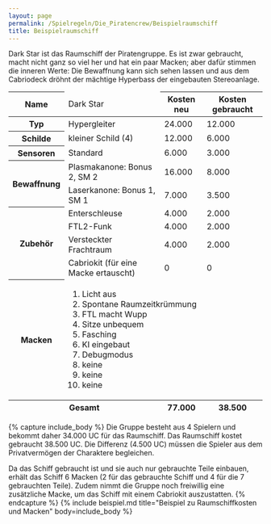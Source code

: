 ```yaml
---
layout: page
permalink: /Spielregeln/Die_Piratencrew/Beispielraumschiff
title: Beispielraumschiff
---
```


Dark Star ist das Raumschiff der Piratengruppe. Es ist zwar gebraucht, macht nicht ganz so viel her und hat ein paar Macken; aber dafür stimmen die inneren Werte: Die Bewaffnung kann sich sehen lassen und aus dem Cabriodeck dröhnt der mächtige Hyperbass der eingebauten Stereoanlage.

<table>
  <thead>
    <tr><th>Name</th><td>Dark Star</td><th>Kosten neu</th><th>Kosten gebraucht</th></tr>
  </thead>
  <tbody>
    <tr><th>Typ</th><td>Hypergleiter</td><td>24.000</td><td>12.000</td></tr>
    <tr><th>Schilde</th><td>kleiner Schild (4)</td><td>12.000</td><td>6.000</td></tr>
    <tr><th>Sensoren</th><td>Standard</td><td>6.000</td><td>3.000</td></tr>
    <tr><th rowspan="2">Bewaffnung</th><td>Plasmakanone: Bonus 2, SM 2</td><td>16.000</td><td>8.000</td></tr>
    <tr><td>Laserkanone: Bonus 1, SM 1</td><td>7.000</td><td>3.500</td></tr>
    <tr><th rowspan="4">Zubehör</th><td>Enterschleuse</td><td>4.000</td><td>2.000</td></tr>
    <tr><td>FTL2-Funk</td><td>4.000</td><td>2.000</td></tr>
    <tr><td>Versteckter Frachtraum</td><td>4.000</td><td>2.000</td></tr>
    <tr><td>Cabriokit (für eine Macke ertauscht)</td><td>0</td><td>0</td></tr>
    <tr><th>Macken</th>
      <td colspan="3">
        <ol>
          <li>Licht aus</li>
          <li>Spontane Raumzeitkrümmung</li>
          <li>FTL macht Wupp</li>
          <li>Sitze unbequem</li>
          <li>Fasching</li>
          <li>KI eingebaut</li>
          <li>Debugmodus</li>
          <li>keine</li>
          <li>keine</li>
          <li>keine</li>
        </ol>
      </td>
    </tr>
  </tbody>
  <tfoot>
    <tr><th colspan="2">Gesamt</th><th>77.000</th><th>38.500</th></tr>
  </tfoot>
</table>

{% capture include_body %}
Die Gruppe besteht aus 4 Spielern und bekommt daher 34.000 UC für das Raumschiff. Das Raumschiff kostet gebraucht 38.500 UC. Die Differenz (4.500 UC) müssen die Spieler aus dem Privatvermögen der Charaktere begleichen.

Da das Schiff gebraucht ist und sie auch nur gebrauchte Teile einbauen, erhält das Schiff 6 Macken (2 für das gebrauchte Schiff und 4 für die 7 gebrauchten Teile). Zudem nimmt die Gruppe noch freiwillig eine zusätzliche Macke, um das Schiff mit einem Cabriokit auszustatten.
{% endcapture %}
{% include beispiel.md title="Beispiel zu Raumschiffkosten und Macken" body=include_body %}

